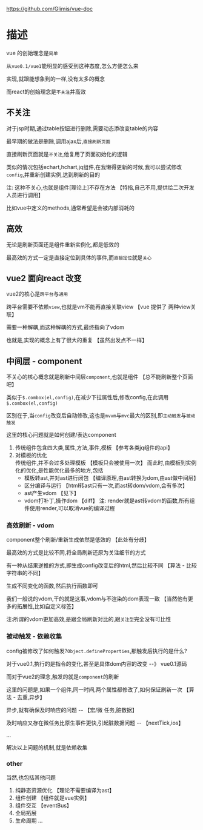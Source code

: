 https://github.com/Glimis/vue-doc

# 描述
vue 的创始理念是`简单`

从`vue0.1/vue1`能明显的感受到这种态度,怎么方便怎么来

实现,就跟能想象到的一样,没有太多的概念

而react的创始理念是`不关注`并高效

## 不关注
对于jsp时期,通过table按钮进行删除,需要动态添改变table的内容

最早期的做法是删除,调用ajax后,`直接刷新页面`

直接刷新页面就是`不关注`,他复用了页面初始化的逻辑

类似的情况包括echart,hchart,jq组件,在我懒得更新的时候,我可以尝试修改`config`,并重新创建实例,达到刷新的目的

注:
这种不关心,也就是组件[理论上]不存在方法  【特指,自己不用,提供给二次开发人员进行调用】

比如vue中定义的methods,通常希望是会被内部消耗的

## 高效
无论是刷新页面还是组件重新实例化,都是低效的

最高效的方式一定是直接定位到具体的事件,而`直接定位`就是`关心`



## vue2 面向react 改变
vue2的核心是`跨平台`与`通用`

跨平台需要不依赖`view`,也就是vm不能再直接关联view   【vue 提供了 两种view关联】

需要一种解耦,而这种解耦的方式,最终指向了vdom

也就是,实现的概念上有了很大的重复   【虽然出发点不一样】


## 中间层 - component
不关心的核心概念就是刷新中间层`component`,也就是组件 【总不能刷新整个页面吧】

类似于`$.combox(el,config)`,在减少下拉属性后,修改config,在此调用`$.combox(el,config)`

区别在于,当`config`改变后自动修改,这也是`mvvm`与`mvc`最大的区别,即`主动触发`与`被动触发`

这里的核心问题就是如何创建/表达component  

1. 传统组件包含四大类,属性,方法,事件,模板   【参考各类jq组件的api】
2. 对模板的优化  
    传统组件,并不会过多处理模板  【模板只会被使用一次】
    而此时,由模板到实例化的优化,是性能优化最多的地方,包括
    - 模板转ast,并对ast进行闭包   【编译原理,由ast转换为dom,由ast做中间层】
    - 区分编译与运行 【html转ast只有一次,而ast转dom/vdom,会有多次】
    - ast产生vdom 【见下】
    - vdom打补丁,操作dom  【diff】
注:
render就是ast转vdom的函数,所有组件使用render,可以取消vue的编译过程

### 高效刷新 - vdom
component整个刷新/重新生成依然是低效的  【此处有分歧】

最高效的方式是比较不同,将全局刷新还原为关注细节的方式

有一种从结果逆推的方式,即生成config改变后的html,然后比较不同 【算法 - 比较字符串的不同】

生成不同变化的函数,然后执行函数即可

我们一般说的vdom,干的就是这事,vdom与不渲染的dom表现一致 【当然他有更多的拓展性,比如自定义标签】

注:所谓的vdom更加高效,是跟全局刷新对比的,跟`关注型`完全没有可比性

### 被动触发 - 依赖收集
config被修改了如何触发?`Object.defineProperties`,那触发后执行的是什么?

对于vue0.1,执行的是指令的变化,甚至是具体dom内容的改变 --》 vue0.1源码

而对于vue2的理念,触发的就是`component`的刷新

这里的问题是,如果一个组件,同一时间,两个属性都修改了,如何保证刷新一次  【算法 - 去重,异步】

异步,就有确保及时响应的问题  -- 【宏/微 任务,脏数据】

及时响应又存在微任务比原生事件更快,引起脏数据问题  -- 【nextTick,ios】

...

解决以上问题的机制,就是依赖收集

### other
当然,也包括其他问题

1. 纯静态资源优化  【理论不需要编译为ast】
2. 组件创建  【组件就是vue实例】
3. 组件交互 【eventBus】
4. 全局拓展  
5. 生命周期
...